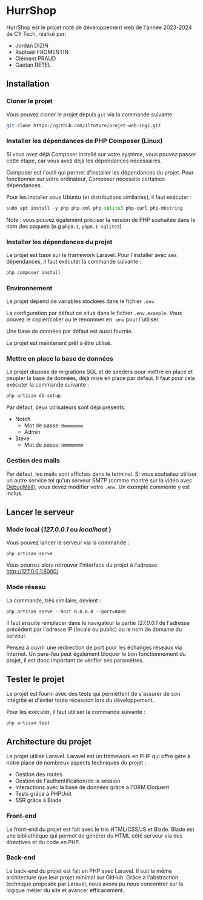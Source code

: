 # HurrShop

HurrShop est le projet noté de développement web de l'année 2023-2024 de CY Tech, réalisé par:
- Jordan DIZIN
- Raphaël FROMENTIN
- Clément PRAUD
- Gaétan RETEL

## Installation

### Cloner le projet

Vous pouvez cloner le projet depuis `git` via la commande suivante:

```sh
git clone https://github.com/Iltotore/projet-web-ing1.git
```

### Installer les dépendances de PHP Composer (Linux)

Si vous avez déjà Composer installé sur votre système, vous pouvez passer cette étape, car vous avez déjà les dépendances
nécessaires.

Composer est l'outil qui permet d'installer les dépendances du projet. Pour fonctionner sur votre ordinateur, Composer
nécessite certaines dépendances.

Pour les installer sous Ubuntu (et distributions similaires), il faut exécuter :

```php
sudo apt install -y php php-xml php-sqlite3 php-curl php-mbstring
```

Note : vous pouvez également préciser la version de PHP souhaitée dans le nom des paquets (e.g `php8.1`, `php8.1-sqlite3`)

### Installer les dépendances du projet

Le projet est basé sur le framework Laravel.
Pour l'installer avec ses dépendances, il faut exécuter la commande suivante :

```php
php composer install
```

### Environnement

Le projet dépend de variables stockées dans le fichier `.env`.

La configuration par défaut ce situe dans le fichier `.env.example`.
Vous pouvez le copier/coller ou le renommer en `.env` pour l'utiliser.

Une base de données par défaut est aussi fournie.

Le projet est maintenant prêt à être utilisé.

### Mettre en place la base de données

Le projet dispose de migrations SQL et de seeders pour mettre en place et peupler la base de données, déjà mise en place par défaut. Il faut pour cela
exécuter la commande suivante :

```php
php artisan db:setup
```

Par défaut, deux utilisateurs sont déjà présents:
- Notch
  - Mot de passe: `Hmmmmmmm`
  - Admin
- Steve
  - Mot de passe: `Hmmmmmmm`

### Gestion des mails

Par défaut, les mails sont affichés dans le terminal. Si vous souhaitez utiliser un autre service tel qu'un serveur SMTP (comme montré sur la vidéo avec [DebugMail](https://debugmail.io)), vous devez modifier votre `.env`. Un exemple commenté y est inclus.

## Lancer le serveur

### Mode local (*127.0.0.1* ou *localhost* )
Vous pouvez lancer le serveur via la commande :

```shell
php artisan serve
```

Vous pourrez alors retrouver l'interface du projet à l'adresse http://127.0.0.1:8000/.

### Mode réseau
La commande, très similaire, devient :

```shell
php artisan serve --host 0.0.0.0 --port=8000
```

Il faut ensuite remplacer dans le navigateur la partie *127.0.0.1* de l'adresse précédent par l'adresse IP (locale ou public) ou le nom de domaine du serveur.

Pensez à ouvrir une redirection de port pour les échanges réseaux via Internet. Un pare-feu peut également bloquer le bon fonctionnement du projet, il est donc important de vérifier ses paramètres.

## Tester le projet

Le projet est fourni avec des tests qui permettent de s'assurer de son intégrité et d'éviter toute récession lors du
développement.

Pour les exécuter, il faut utiliser la commande suivante :

```shell
php artisan test
```

## Architecture du projet

Le projet utilise Laravel. Laravel est un framework en PHP qui offre gère à notre place de nombreux aspects techniques
du projet :

- Gestion des routes
- Gestion de l'authentification/de la session
- Interactions avec la base de données grâce à l'ORM Eloquent
- Tests grâce à PHPUnit
- SSR grâce à Blade

### Front-end

Le front-end du projet est fait avec le trio HTML/CSS/JS et Blade. Blade est une bibliothèque qui permet de générer du
HTML côté serveur via des directives et du code en PHP.

### Back-end

Le back-end du projet est fait en PHP avec Laravel. Il suit la même architecture que leur projet minimal sur GitHub.
Grâce à l'abstraction technique proposée par Laravel, nous avons pu nous concentrer sur la logique métier du site et
avancer efficacement.
